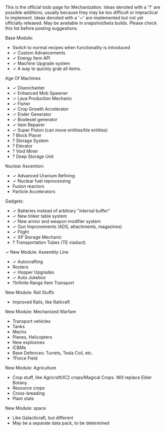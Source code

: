 This is the official todo page for Mechanization. Ideas denoted with a '?' are possible additions, usually because they may be too difficult or impractical to implement. Ideas denoted with a '✓' are implemented but not yet officially released. May be available in snapshot/beta builds. Please check this list before posting suggestions.

Base Module:
* Switch to normal recipes when functionality is introduced
* ✓ Custom Advancements
* ✓ Energy Item API
* ✓ Machine Upgrade system
* ✓ A way to quickly grab all items.

Age Of Machines
* ✓ Disenchanter
* ✓ Enhanced Mob Spawner
* ✓ Lava Production Mechanic
* ✓ Fisher
* ✓ Crop Growth Accelerator
* ✓ Ender Generator
* ✓ Biodesiel generator
* ✓ Item Repairer
* ✓ Super Piston (can move entities/tile entities)
* ? Block Placer
* ? Storage System
* ? Elevator
* ? Void Miner
* ? Deep Storage Unit

Nuclear Ascention:
* ✓ Advanced Uranium Refining
* ✓ Nuclear fuel reprocessing
* Fusion reactors
* Particle Accelerators

Gadgets:
* ✓ Batteries instead of arbitrary "internal buffer"
* ✓ New tinker table system
* ✓ New armor and weapon modifier system
* ✓ Gun Improvements (ADS, attachments, magazines)
* ✓ Flight
* ✓ XP Storage Mechanic
* ? Transportation Tubes (TE viaduct)

✓ New Module: Assembly Line
* ✓ Autocrafting
* Routers
* ✓ Hopper Upgrades
* ✓ Auto Jukebox
* ?Infinite Range Item Transport

New Module: Rail Stuffs
* Improved Rails, like Railcraft

New Module: Mechanized Warfare
* Transport vehicles
* Tanks
* Mechs
* Planes, Helicopters
* New explosives
* ICBMs
* Base Defences: Turrets, Tesla Coil, etc.
* ?Force Field

New Module: Agriculture
* Crop stuff, like Agricraft/IC2 crops/Magical Crops. Will replace Elder Botany.
* Resource crops
* Cross-breading
* Plant stats

New Module: space
* Like Galacticraft, but different
* May be a separate data pack, to be determined